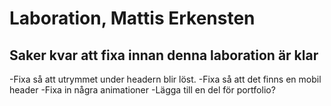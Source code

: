 # Laboration, Mattis Erkensten

## Saker kvar att fixa innan denna laboration är klar

-Fixa så att utrymmet under headern blir löst.
-Fixa så att det finns en mobil header
-Fixa in några animationer
-Lägga till en del för portfolio?
